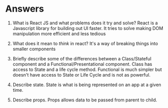 # Answers

1.  What is React JS and what problems does it try and solve?
      React is a Javascript library for building out UI faster.
      It tries to solve making DOM manipulation more efficient and less tedious

1.  What does it mean to _think_ in react?
      It's a way of breaking things into smaller components 

1.  Briefly describe some of the differences between a Class/Stateful component and a Functional/Presentational component.
      Class has access to State and a life cycle method. 
      Functional is much simpler but doesn't have access to State or Life Cycle and is not as powerful.

1.  Describe state.
      State is what is being represented on an app at a given time. 

1.  Describe props.
      Props allows data to be passed from parent to child.